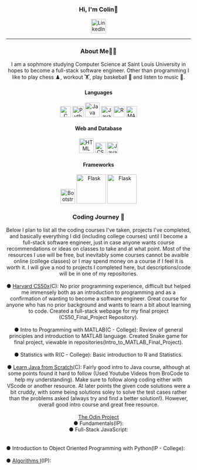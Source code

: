 <div align="center">
  <h3>Hi, I'm Colin👋</h3>
  <a href="https://www.linkedin.com/in/colin-seper-2bb92a235/" target="_blank" rel="noopener noreferrer">
    <img src="https://play-lh.googleusercontent.com/kMofEFLjobZy_bCuaiDogzBcUT-dz3BBbOrIEjJ-hqOabjK8ieuevGe6wlTD15QzOqw" alt="Linkedln" width=40px>
  </a> 
  <hr>
  <h3> About Me👨‍💻</h3> I am a sophmore studying Computer Science at Saint Louis University in hopes to become a full-stack software engineer. Other than programming I like to play chess ♟️, workout 🏋️, play baskeball 🏀 and listen to music 🎼. 
  <h4>Languages</h4>
    <img src="https://user-images.githubusercontent.com/106714511/197009440-21a05290-fefe-43a3-b8bc-eca5864dcf21.png" alt="C" width=30px>
    <img src="https://user-images.githubusercontent.com/106714511/197010385-f1723c04-ab3f-41be-b747-95bc1ebd4eb6.jpg" alt="Python" width=30px>
  <img src="https://user-images.githubusercontent.com/106714511/203883253-3b915e59-c3ba-4960-8f3c-6ceb8278ef15.png" alt="Java" width=40px>
    <img src="https://user-images.githubusercontent.com/106714511/197010270-427c44ce-3297-44ca-ba74-88edf98b5509.png" alt="JavaScript" width=30px>
    <img src="https://user-images.githubusercontent.com/106714511/197010568-db92737a-bfac-450e-b872-40e2c13e2539.jpg" alt="R" width=30px>
    <img src="https://user-images.githubusercontent.com/106714511/197010738-9e7b9099-7b4a-41a8-97c3-a2e5f8a808a8.jpg" alt="MATLAB" width=30px>
  <h4>Web and Database</h4>
    <img src="https://user-images.githubusercontent.com/106714511/197011130-1aac181f-c80c-4cf2-8ae2-09ed12d69186.png" alt="HTML" width=40px>
    <img src="https://user-images.githubusercontent.com/106714511/197011416-1b867249-981a-44c9-a549-250316a2fc82.png" alt="CSS" width=29px>
    <img src="https://user-images.githubusercontent.com/106714511/215587378-d5b38534-31c0-41dc-9532-7c4cfd214ad9.jpg" alt="JavaSwing" width=30px> 
  <h4>Frameworks</h4>
    <img src="https://user-images.githubusercontent.com/106714511/197012877-f45896af-05af-48a2-bd13-17a8d21d0e10.jpg" alt="Bootstrap" width=40px>
    <img src="https://user-images.githubusercontent.com/106714511/197013117-d208c0e2-6cb4-4fc5-8a77-b676d872d71f.png" alt="Flask" width=80px>
    <img src="https://user-images.githubusercontent.com/106714511/197013117-d208c0e2-6cb4-4fc5-8a77-b676d872d71f.png" alt="Flask" width=80px>
  <h3>Coding Journey 🧗</h3> Below I plan to list all the coding courses I've taken, projects I've completed, and basically everything I did (including college courses) until I become a full-stack software engineer, just in case anyone wants course recommendations or ideas on classes to take and at what point. Most of the resources I use will be free, but inevitably some courses cannot be avaible online (college classes) or I may spend money on a course if I feel it is worth it. I will give a nod to projects I completed here, but descriptions/code will be in one of my repositories.
  <br><br> ● <a href ="https://pll.harvard.edu/course/cs50-introduction-computer-science?delta=0" target="_blank" rel="noopener noreferrer"> Harvard CS50x</a>(C): No prior programming experience, difficult but helped me immensely both as an introduction to programming and as a confirmation of wanting to become a software engineer. Great course for anyone who has no prior background and wants to learn a bit about learning to code. Created a full-stack webpage for my final project (CS50_Final_Project Repository).
  <br><br> ● Intro to Programming with MATLAB(C - College): Review of general principles and introduction to MATLAB language. Created Snake game for final project, viewable in repositories(Intro_to_MATLAB_Final_Project).
  <br><br> ● Statistics with R(C - College): Basic introduction to R and Statistics.
  <br><br> ● <a href ="https://www.educative.io/courses/learn-java-from-scratch" target ="_blank" rel="noopener noreferrer">Learn Java from Scratch</a>(C): Fairly good intro to Java course, although at some points found it hard to follow (Used Youtube Videos from BroCode to help my understanding). Make sure to follow along coding either with VScode or another resource. At later points the given code solutions were a bit cruddy, with some being solutions soley to solve the test cases rather than the problems asked (always try and find a better solution!). However, overall good intro course and great free resource.
  <br><br> <a href ="https://www.theodinproject.com/paths" target="_blank" rel="noopener noreferrer">The Odin Project</a>
  <br> ● Fundamentals(IP):
  <br> ● Full-Stack JavaScript:
</div>
<br><br> ● Introduction to Object Oriented Programming with Python(IP - College):
<br><br> ● <a href= "https://www.coursera.org/learn/algorithms-part1"> Algorithms I</a>(IP):
